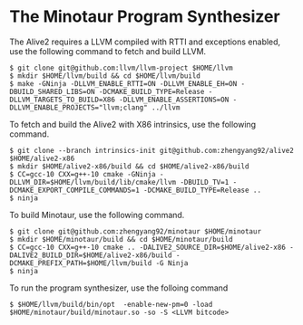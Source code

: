 # The Minotaur Program Synthesizer

The Alive2 requires a LLVM compiled with RTTI and exceptions enabled, use the following command to fetch and build LLVM.

    $ git clone git@github.com:llvm/llvm-project $HOME/llvm
    $ mkdir $HOME/llvm/build && cd $HOME/llvm/build
    $ make -GNinja -DLLVM_ENABLE_RTTI=ON -DLLVM_ENABLE_EH=ON -DBUILD_SHARED_LIBS=ON -DCMAKE_BUILD_TYPE=Release -DLLVM_TARGETS_TO_BUILD=X86 -DLLVM_ENABLE_ASSERTIONS=ON -DLLVM_ENABLE_PROJECTS="llvm;clang" ../llvm


To fetch and build the Alive2 with X86 intrinsics, use the following command.

    $ git clone --branch intrinsics-init git@github.com:zhengyang92/alive2 $HOME/alive2-x86
    $ mkdir $HOME/alive2-x86/build && cd $HOME/alive2-x86/build
    $ CC=gcc-10 CXX=g++-10 cmake -GNinja -DLLVM_DIR=$HOME/llvm/build/lib/cmake/llvm -DBUILD_TV=1 -DCMAKE_EXPORT_COMPILE_COMMANDS=1 -DCMAKE_BUILD_TYPE=Release ..
    $ ninja

To build Minotaur, use the following command.

    $ git clone git@github.com:zhengyang92/minotaur $HOME/minotaur
    $ mkdir $HOME/minotaur/build && cd $HOME/minotaur/build
    $ CC=gcc-10 CXX=g++-10 cmake .. -DALIVE2_SOURCE_DIR=$HOME/alive2-x86 -DALIVE2_BUILD_DIR=$HOME/alive2-x86/build -DCMAKE_PREFIX_PATH=$HOME/llvm/build -G Ninja
    $ ninja

To run the program synthesizer, use the folloing command

    $ $HOME/llvm/build/bin/opt  -enable-new-pm=0 -load $HOME/minotaur/build/minotaur.so -so -S <LLVM bitcode>